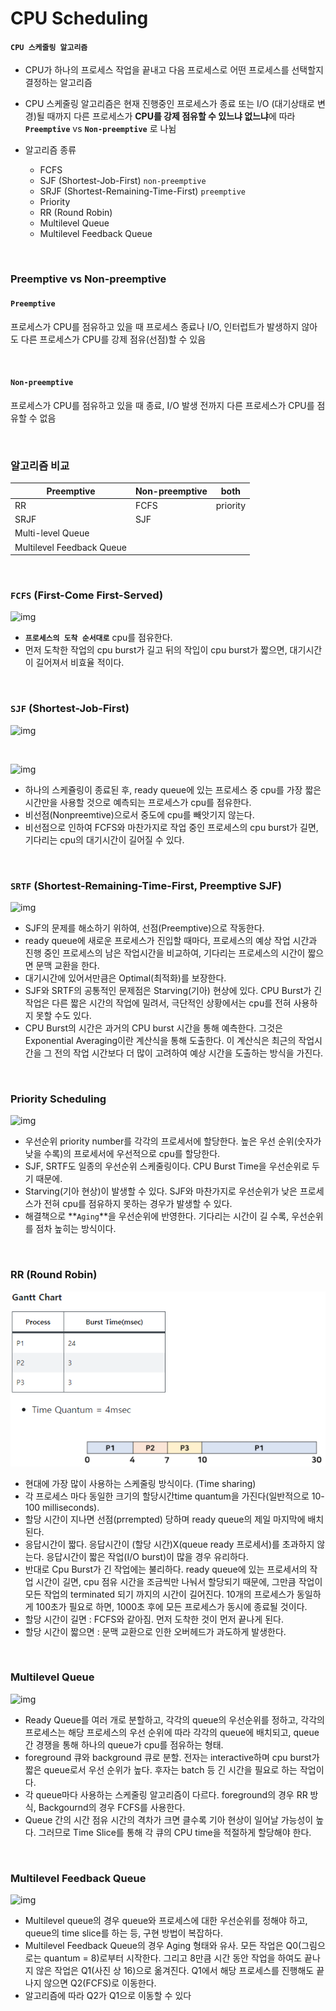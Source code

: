 # CPU Scheduling

#### **`CPU 스케줄링 알고리즘`**

- CPU가 하나의 프로세스 작업을 끝내고 다음 프로세스로 어떤 프로세스를 선택할지 결정하는 알고리즘
- CPU 스케줄링 알고리즘은 현재 진행중인 프로세스가 종료 또는 I/O (대기상태로 변경)될 때까지 다른 프로세스가 **CPU를 강제 점유할 수 있느냐 없느냐**에 따라 **`Preemptive`** vs **`Non-preemptive`** 로 나뉨

- 알고리즘 종류
  - FCFS
  - SJF (Shortest-Job-First)  `non-preemptive`
  - SRJF (Shortest-Remaining-Time-First)  `preemptive`
  - Priority
  - RR (Round Robin)
  - Multilevel Queue
  - Multilevel Feedback Queue

<br>

### Preemptive vs Non-preemptive

#### `Preemptive`

프로세스가 CPU를 점유하고 있을 때 프로세스 종료나 I/O, 인터럽트가 발생하지 않아도 다른 프로세스가 CPU를 강제 점유(선점)할 수 있음

<br>

#### `Non-preemptive`

프로세스가 CPU를 점유하고 있을 때 종료, I/O 발생 전까지 다른 프로세스가 CPU를 점유할 수 없음

<br>

### 알고리즘 비교

| Preemptive                | Non-preemptive | both     |
| ------------------------- | -------------- | -------- |
| RR                        | FCFS           | priority |
| SRJF                      | SJF            |          |
| Multi-level Queue         |                |          |
| Multilevel Feedback Queue |                |          |

<br>

### `FCFS` (First-Come First-Served)

![img](https://blog.kakaocdn.net/dn/d9jUND/btqF9CxK2bJ/10mm9E5LzNcNZl1K1xd9v0/img.png)

- **`프로세스의 도착 순서대로`** cpu를 점유한다.
- 먼저 도착한 작업의 cpu burst가 길고 뒤의 작입이 cpu burst가 짧으면, 대기시간이 길어져서 비효율 적이다.

<br>

### `SJF` (Shortest-Job-First)

![img](https://t1.daumcdn.net/cfile/tistory/998B35335A267A4F19)

<br>

![img](https://t1.daumcdn.net/cfile/tistory/99484A335A267A332C)

- 하나의 스케쥴링이 종료된 후, ready queue에 있는 프로세스 중 cpu를 가장 짧은 시간만을 사용할 것으로 예측되는 프로세스가 cpu를 점유한다.
- 비선점(Nonpreemtive)으로서 중도에 cpu를 빼앗기지 않는다.
- 비선점으로 인하여 FCFS와 마찬가지로 작업 중인 프로세스의 cpu burst가 길면, 기다리는 cpu의 대기시간이 길어질 수 있다.

<br>

### `SRTF` (Shortest-Remaining-Time-First, Preemptive SJF)

![img](https://t1.daumcdn.net/cfile/tistory/99F89A335A267AFA20)

- SJF의 문제를 해소하기 위하여, 선점(Preemptive)으로 작동한다.
- ready queue에 새로운 프로세스가 진입할 때마다, 프로세스의 예상 작업 시간과 진행 중인 프로세스의 남은 작업시간을 비교하여, 기다리는 프로세스의 시간이 짧으면 문맥 교환을 한다.
- 대기시간에 있어서만큼은 Optimal(최적화)를 보장한다.
- SJF와 SRTF의 공통적인 문제점은 Starving(기아) 현상에 있다. CPU Burst가 긴 작업은 다른 짧은 시간의 작업에 밀려서, 극단적인 상황에서는 cpu를 전혀 사용하지 못할 수도 있다.
- CPU Burst의 시간은 과거의 CPU burst 시간을 통해 예측한다. 그것은 Exponential Averaging이란 계산식을 통해 도출한다. 이 계산식은 최근의 작업시간을 그 전의 작업 시간보다 더 많이 고려하여 예상 시간을 도출하는 방식을 가진다.

<br>

### Priority Scheduling

![img](https://blog.kakaocdn.net/dn/HiKmW/btqF9DQYOS6/pQADkvHHnA5KitHWKYwqW1/img.png)

- 우선순위 priority number를 각각의 프로세서에 할당한다. 높은 우선 순위(숫자가 낮을 수록)의 프로세서에 우선적으로 cpu를 할당한다.
- SJF, SRTF도 일종의 우선순위 스케줄링이다. CPU Burst Time을 우선순위로 두기 때문에.
- Starving(기아 현상)이 발생할 수 있다. SJF와 마찬가지로 우선순위가 낮은 프로세스가 전혀 cpu를 점유하지 못하는 경우가 발생할 수 있다.
- 해결책으로 **`Aging`**을 우선순위에 반영한다. 기다리는 시간이 길 수록, 우선순위를 점차 높히는 방식이다.

<br>

### RR (Round Robin)

![image-20210627172500112](README.assets/image-20210627172500112.png)

- 현대에 가장 많이 사용하는 스케줄링 방식이다. (Time sharing)
- 각 프로세스 마다 동일한 크기의 할당시간time quantum을 가진다(일반적으로 10-100 milliseconds).
- 할당 시간이 지나면 선점(prrempted) 당하며 ready queue의 제일 마지막에 배치된다.
- 응답시간이 짧다. 응답시간이 (할당 시간)X(queue ready 프로세서)를 초과하지 않는다. 응답시간이 짧은 작업(I/O burst)이 많을 경우 유리하다.
- 반대로 Cpu Burst가 긴 작업에는 불리하다. ready queue에 있는 프로세서의 작업 시간이 길면, cpu 점유 시간을 조금씩만 나눠서 할당되기 때문에, 그만큼 작업이 모든 작업의 terminated 되기 까지의 시간이 길어진다. 10개의 프로세스가 동일하게 100초가 필요로 하면, 1000초 후에 모든 프로세스가 동시에 종료될 것이다.
- 할당 시간이 길면 : FCFS와 같아짐. 먼저 도착한 것이 먼저 끝나게 된다.
- 할당 시간이 짧으면 : 문맥 교환으로 인한 오버헤드가 과도하게 발생한다.

<br>

### Multilevel Queue

![img](https://media.vlpt.us/images/infoqoch/post/71b1d4d8-bc69-4575-bfc2-de902cb86a52/1.png)

- Ready Queue를 여러 개로 분할하고, 각각의 queue의 우선순위를 정하고, 각각의 프로세스는 해당 프로세스의 우선 순위에 따라 각각의 queue에 배치되고, queue 간 경쟁을 통해 하나의 queue가 cpu를 점유하는 형태.
- foreground 큐와 background 큐로 분할. 전자는 interactive하며 cpu burst가 짧은 queue로서 우선 순위가 높다. 후자는 batch 등 긴 시간을 필요로 하는 작업이다.
- 각 queue마다 사용하는 스케줄링 알고리즘이 다르다. foreground의 경우 RR 방식, Backgournd의 경우 FCFS를 사용한다.
- Queue 간의 시간 점유 시간의 격차가 크면 클수록 기아 현상이 일어날 가능성이 높다. 그러므로 Time Slice를 통해 각 큐의 CPU time을 적절하게 할당해야 한다.

<br>

### Multilevel Feedback Queue

![img](https://media.vlpt.us/images/infoqoch/post/22adbb4c-a3f4-448a-9d44-21e2fadfdaef/2.png)

- Multilevel queue의 경우 queue와 프로세스에 대한 우선순위를 정해야 하고, queue의 time slice를 하는 등, 구현 방법이 복잡하다.
- Multilevel Feedback Queue의 경우 Aging 형태와 유사. 모든 작업은 Q0(그림으로는 quantum = 8)로부터 시작한다. 그리고 8만큼 시간 동안 작업을 하여도 끝나지 않은 작업은 Q1(사진 상 16)으로 옮겨진다. Q1에서 해당 프로세스를 진행해도 끝나지 않으면 Q2(FCFS)로 이동한다.
- 알고리즘에 따라 Q2가 Q1으로 이동할 수 있다